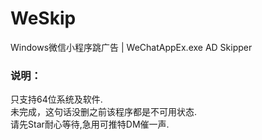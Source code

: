 # WeSkip
Windows微信小程序跳广告 | WeChatAppEx.exe AD Skipper
### 说明：
只支持64位系统及软件.  
未完成，这句话没删之前该程序都是不可用状态.  
请先Star耐心等待,急用可推特DM催一声.  
